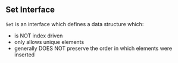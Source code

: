 ## Set Interface
`Set` is an interface which defines a data structure which:
* is NOT index driven
* only allows unique elements
* generally DOES NOT preserve the order in which elements were inserted

